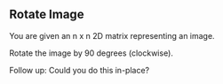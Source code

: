 ## Rotate Image

You are given an n x n 2D matrix representing an image.

Rotate the image by 90 degrees (clockwise).

Follow up:
Could you do this in-place?

